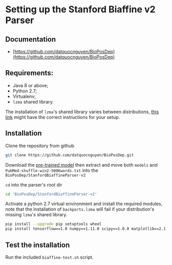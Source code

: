 # Setting up the Stanford Biaffine v2 Parser
## Documentation
*   [https://github.com/datquocnguyen/BioPosDep](https://github.com/datquocnguyen/BioPosDep)

## Requirements:
*   Java 8 or above;
*   Python 2.7;
*   Virtualenv;
*   `lzma` shared library.

The installation of `lzma`'s shared library varies between distributions, [this link][lzma-doc] might have the correct instructions for your setup.

## Installation
Clone the repository from github

```zsh
git clone https://github.com/datquocnguyen/BioPosDep.git
```

Download the [pre-trained model][pretrained] then extract and move both `models` and `PubMed-shuffle-win2-500Kwords.txt` into the `BioPosDep/StanfordBiaffineParser-v2`

`cd` into the parser's root dir

```zsh
cd 'BioPosDep/StanfordBiaffineParser-v2'
```

Activate a python 2.7 virtual environment and install the required modules, note that the installation of `backports.lzma` will fail if your distribution's missing `lzma`'s shared library.

```zsh
pip install --upgrade pip setuptools wheel
pip install tensorflow==1.0 numpy==1.11.0 scipy==1.0.0 matplotlib==2.1.2 pip install backports.lzma
```

## Test the installation
Run the included `biaffine-test.sh` script.

[pretrained]:   https://drive.google.com/file/d/18IYSJEV0uwbg468lFXejS0Wyw2_8Pjfa/view?usp=sharing
[lzma-doc]:     https://pypi.org/project/backports.lzma/
